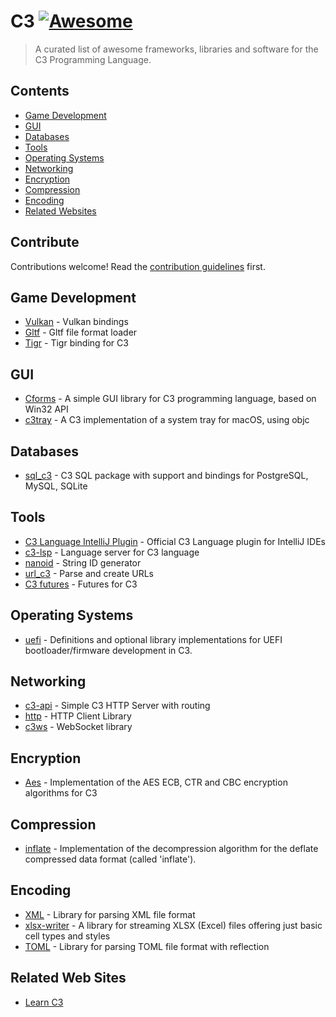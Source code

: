# C3 [![Awesome](https://awesome.re/badge.svg)](https://awesome.re)

> A curated list of awesome frameworks, libraries and software for the C3 Programming Language.


## Contents
- [Game Development](#game-development)
- [GUI](#gui)
- [Databases](#databases)
- [Tools](#tools)
- [Operating Systems](#operating-systems)
- [Networking](#networking)
- [Encryption](#encryption)
- [Compression](#compression)
- [Encoding](#encoding)
- [Related Websites](#related-web-sites)

## Contribute
Contributions welcome! Read the [contribution guidelines](contributing.md) first.

## Game Development
- [Vulkan](https://github.com/tonis2/Vulkan.c3) - Vulkan bindings
- [Gltf](https://github.com/tonis2/gltf.c3) - Gltf file format loader
- [Tigr](https://github.com/c3lang/vendor/tree/main/libraries/tigr.c3l) - Tigr binding for C3

## GUI
- [Cforms](https://github.com/kcvinker/cforms) - A simple GUI library for C3 programming language, based on Win32 API
- [c3tray](https://github.com/rtc11/c3tray) - A C3 implementation of a system tray for macOS, using objc

## Databases
- [sql_c3](https://github.com/louis77/sql_c3) - C3 SQL package with support and bindings for PostgreSQL, MySQL, SQLite

## Tools
- [C3 Language IntelliJ Plugin](https://plugins.jetbrains.com/plugin/21619-c3-language) - Official C3 Language plugin for IntelliJ IDEs
- [c3-lsp](https://github.com/pherrymason/c3-lsp) - Language server for C3 language
- [nanoid](https://github.com/fernandolguevara/nanoid.c3l) - String ID generator
- [url_c3](https://github.com/louis77/url_c3) - Parse and create URLs
- [C3 futures](https://github.com/tsoding/c3fut) - Futures for C3

## Operating Systems
- [uefi](https://github.com/NotsoanoNimus/uefi.c3l) - Definitions and optional library implementations for UEFI bootloader/firmware development in C3.

## Networking
- [c3-api](https://github.com/velikoss/c3-api) - Simple C3 HTTP Server with routing
- [http](https://github.com/tclesius/http.c3) - HTTP Client Library
- [c3ws](https://github.com/tsoding/c3ws) - WebSocket library

## Encryption
- [Aes](https://github.com/konimarti/aes.c3l) - Implementation of the AES ECB, CTR and CBC encryption algorithms for C3

## Compression
- [inflate](https://github.com/konimarti/tinf.c3l) - Implementation of the decompression algorithm for the deflate compressed data format (called 'inflate').

## Encoding
- [XML](https://github.com/tonis2/xml.c3) - Library for parsing XML file format
- [xlsx-writer](https://github.com/radekm/xlsx-writer) - A library for streaming XLSX (Excel) files offering just basic cell types and styles
- [TOML](https://github.com/konimarti/toml.c3l) - Library for parsing TOML file format with reflection

## Related Web Sites
- [Learn C3](https://learn-c3.org/)
